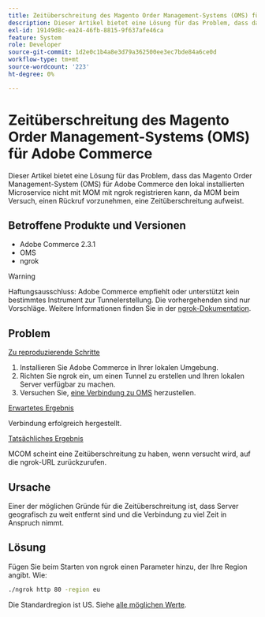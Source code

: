 ```yaml
---
title: Zeitüberschreitung des Magento Order Management-Systems (OMS) für Adobe Commerce
description: Dieser Artikel bietet eine Lösung für das Problem, dass das Magento Order Management-System (OMS) für Adobe Commerce den lokal installierten Microservice nicht mit MOM mit ngrok registrieren kann, da MOM beim Versuch, einen Rückruf vorzunehmen, eine Zeitüberschreitung aufweist.
exl-id: 19149d8c-ea24-46fb-8815-9f637afe46ca
feature: System
role: Developer
source-git-commit: 1d2e0c1b4a8e3d79a362500ee3ec7bde84a6ce0d
workflow-type: tm+mt
source-wordcount: '223'
ht-degree: 0%

---
```


# Zeitüberschreitung des Magento Order Management-Systems (OMS) für Adobe Commerce

Dieser Artikel bietet eine Lösung für das Problem, dass das Magento Order Management-System (OMS) für Adobe Commerce den lokal installierten Microservice nicht mit MOM mit ngrok registrieren kann, da MOM beim Versuch, einen Rückruf vorzunehmen, eine Zeitüberschreitung aufweist.

## Betroffene Produkte und Versionen

* Adobe Commerce 2.3.1
* OMS
* ngrok

>[!WARNING]
>
>Haftungsausschluss: Adobe Commerce empfiehlt oder unterstützt kein bestimmtes Instrument zur Tunnelerstellung. Die vorhergehenden sind nur Vorschläge. Weitere Informationen finden Sie in der [ngrok-Dokumentation](https://ngrok.com/docs).

## Problem

<u>Zu reproduzierende Schritte</u>

1. Installieren Sie Adobe Commerce in Ihrer lokalen Umgebung.
1. Richten Sie ngrok ein, um einen Tunnel zu erstellen und Ihren lokalen Server verfügbar zu machen.
1. Versuchen Sie, [eine Verbindung zu OMS](https://omsdocs.magento.com/en/integration/connector/setup-tutorial/) herzustellen.

<u>Erwartetes Ergebnis</u>

Verbindung erfolgreich hergestellt.

<u>Tatsächliches Ergebnis</u>

MCOM scheint eine Zeitüberschreitung zu haben, wenn versucht wird, auf die ngrok-URL zurückzurufen.

## Ursache

Einer der möglichen Gründe für die Zeitüberschreitung ist, dass Server geografisch zu weit entfernt sind und die Verbindung zu viel Zeit in Anspruch nimmt.

## Lösung

Fügen Sie beim Starten von ngrok einen Parameter hinzu, der Ihre Region angibt. Wie:

```bash
./ngrok http 80 -region eu
```

Die Standardregion ist US. Siehe [alle möglichen Werte](https://ngrok.com/docs#config_region).
